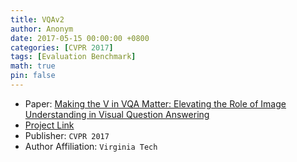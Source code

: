 ```yaml
---
title: VQAv2
author: Anonym
date: 2017-05-15 00:00:00 +0800
categories: [CVPR 2017]
tags: [Evaluation Benchmark]
math: true
pin: false
---
```


- Paper: [Making the V in VQA Matter: Elevating the Role of Image Understanding in Visual Question Answering](https://arxiv.org/abs/1612.00837)
- [Project Link](https://visualqa.org/index.html)
- Publisher: `CVPR 2017`
- Author Affiliation: `Virginia Tech`
